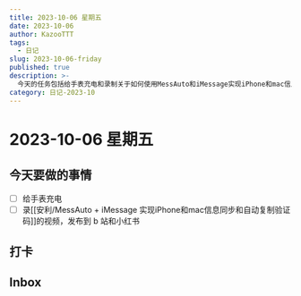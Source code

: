```yaml
---
title: 2023-10-06 星期五
date: 2023-10-06
author: KazooTTT
tags:
  - 日记
slug: 2023-10-06-friday
published: true
description: >-
  今天的任务包括给手表充电和录制关于如何使用MessAuto和iMessage实现iPhone和mac信息同步及自动复制验证码的视频，并计划将视频发布到B站和小红书上。
category: 日记-2023-10
---
```


# 2023-10-06 星期五

<!-- start of weread -->
<!-- end of weread -->

## 今天要做的事情

- [ ] 给手表充电
- [ ] 录[[安利/MessAuto + iMessage 实现iPhone和mac信息同步和自动复制验证码]]的视频，发布到 b 站和小红书

## 打卡

## Inbox